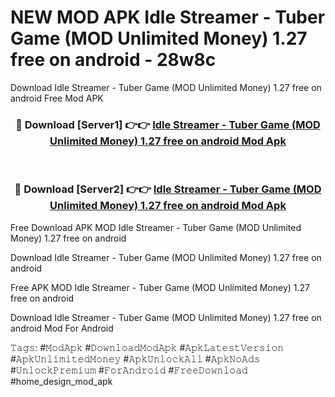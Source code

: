 # NEW MOD APK Idle Streamer - Tuber Game (MOD Unlimited Money) 1.27 free on android - 28w8c
Download Idle Streamer - Tuber Game (MOD Unlimited Money) 1.27 free on android Free Mod APK

<div align="center">
<h3>🔴 Download [Server1] 👉👉 <a href="https://apk-comot.site?title=Idle_Streamer_-_Tuber_Game_(MOD_Unlimited_Money)_1.27_free_on_android">Idle Streamer - Tuber Game (MOD Unlimited Money) 1.27 free on android Mod Apk</a></h3><br>

<h3>🔴 Download [Server2] 👉👉 <a href="https://apk-comot.site?title=Idle_Streamer_-_Tuber_Game_(MOD_Unlimited_Money)_1.27_free_on_android">Idle Streamer - Tuber Game (MOD Unlimited Money) 1.27 free on android Mod Apk</a></h3>
</div>


Free Download APK MOD Idle Streamer - Tuber Game (MOD Unlimited Money) 1.27 free on android

Download Idle Streamer - Tuber Game (MOD Unlimited Money) 1.27 free on android 

Free APK MOD Idle Streamer - Tuber Game (MOD Unlimited Money) 1.27 free on android 

Download Idle Streamer - Tuber Game (MOD Unlimited Money) 1.27 free on android Mod For Android

𝚃𝚊𝚐𝚜: #𝙼𝚘𝚍𝙰𝚙𝚔 #𝙳𝚘𝚠𝚗𝚕𝚘𝚊𝚍𝙼𝚘𝚍𝙰𝚙𝚔 #𝙰𝚙𝚔𝙻𝚊𝚝𝚎𝚜𝚝𝚅𝚎𝚛𝚜𝚒𝚘𝚗 #𝙰𝚙𝚔𝚄𝚗𝚕𝚒𝚖𝚒𝚝𝚎𝚍𝙼𝚘𝚗𝚎𝚢 #𝙰𝚙𝚔𝚄𝚗𝚕𝚘𝚌𝚔𝙰𝚕𝚕 #𝙰𝚙𝚔𝙽𝚘𝙰𝚍𝚜 #𝚄𝚗𝚕𝚘𝚌𝚔𝙿𝚛𝚎𝚖𝚒𝚞𝚖 #𝙵𝚘𝚛𝙰𝚗𝚍𝚛𝚘𝚒𝚍 #𝙵𝚛𝚎𝚎𝙳𝚘𝚠𝚗𝚕𝚘𝚊𝚍 #home_design_mod_apk